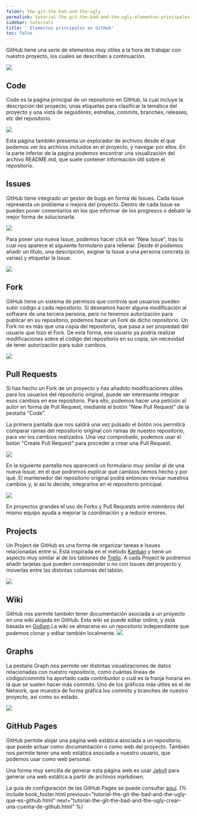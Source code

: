 ```yaml
---
folder: the-git-the-bad-and-the-ugly
permalink: tutorial-the-git-the-bad-and-the-ugly-elementos-principales-en-github.html
sidebar: tutorials
title: ' Elementos principales en GitHub'
toc: false
---
```


GitHub tiene una serie de elementos muy útiles a la hora de trabajar con nuestro proyecto, los cuales se describen a continuación.

![](img/tutorials/the-git-the-bad-and-the-ugly/elements_general.png)

## Code
Code es la página principal de un repositorio en GitHub, la cual incluye la descripción del proyecto, unas etiquetas para clasificar la temática del proyecto y una vista de seguidores, estrellas, commits, branches, releases, etc del repositorio.

![](img/tutorials/the-git-the-bad-and-the-ugly/elements_code.png)

Esta página también presenta un explorador de archivos desde el que podemos ver los archivos incluidos en el proyecto, y navegar por ellos. En la parte inferior de la página podemos encontrar una visualización del archivo README.md, que suele contener información útil sobre el repositorio.

## Issues
GitHub tiene integrado un gestor de bugs en forma de Issues. Cada Issue representa un problema o mejora del proyecto. Dentro de cada Issue se pueden poner comentarios en los que informar de los progresos o debatir la mejor forma de solucionarla.

![](img/tutorials/the-git-the-bad-and-the-ugly/elements_issues.png)

Para poner una nueva Issue, podemos hacer click en "New Issue", tras lo cual nos aparece el siguiente formulario para rellenar. Desde él podemos añadir un título, una descripción, asignar la Issue a una persona concreta (o varias) y etiquetar la Issue.

![](img/tutorials/the-git-the-bad-and-the-ugly/elements_issues_new.png)

## Fork
GitHub tiene un sistema de permisos que controla qué usuarios pueden subir código a cada repositorio. Si deseamos hacer alguna modificación al software de una tercera persona, pero no tenemos autorización para publicar en su repositorio, podemos hacer un Fork de dicho repositorio. Un Fork no es más que una copia del repositorio, que pasa a ser propiedad del usuario que hizo el Fork. De esta forma, ese usuario ya podría realizar modificaciones sobre el código del repositorio en su copia, sin necesidad de tener autorización para subir cambios.

![](img/tutorials/the-git-the-bad-and-the-ugly/elements_fork.png)

## Pull Requests 
Si has hecho un Fork de un proyecto y has añadido modificaciones útiles para los usuarios del repositorio original, puede ser interesante integrar esos cambios en ese repositorio.  Para ello, podemos hacer una petición al autor en forma de Pull Request, mediante el botón "New Pull Request" de la pestaña "Code".

La  primera pantalla que nos saldrá una vez pulsado el botón nos permitirá comparar ramas del repositorio original con ramas de nuestro repositorio, para ver los cambios realizados. Una vez comprobado, podemos usar el botón "Create Pull Request" para proceder a crear una  Pull Request.

![](img/tutorials/the-git-the-bad-and-the-ugly/elements_PR1.png)

En la siguiente pantalla nos aparecerá un formulario muy similar al de una nueva Issue, en el que podremos explicar qué cambios hemos hecho y por qué. El mantenedor del repositorio original podrá entonces revisar nuestros cambios y, si así lo decide, integrarlos en el repositorio principal. 

![](img/tutorials/the-git-the-bad-and-the-ugly/elements_PR2.png)

En proyectos grandes el uso de Forks y Pull Requests entre miembros del mismo equipo ayuda a mejorar la coordinación y a reducir errores.

## Projects
Un Project de GitHub es una forma de organizar tareas e Issues relacionadas entre sí. Está inspirada en el método [Kanban](https://es.wikipedia.org/wiki/Kanban) y tiene un aspecto muy similar al de los tablones de [Trello](https://trello.com/). A cada Project le podremos añadir tarjetas que pueden corresponder o no con Issues del proyecto y moverlas entre las distintas columnas del tablón.

![](img/tutorials/the-git-the-bad-and-the-ugly/elements_project.png)

## Wiki
GitHub nos permite también tener documentación asociada a un proyecto en una wiki alojada en GitHub. Esta wiki se puede editar online, y está basada en [Gollum](https://github.com/gollum/gollum).La wiki se almacena en un repositorio independiente que podemos clonar y editar también localmente.
![](img/tutorials/the-git-the-bad-and-the-ugly/elements_wiki.png)


## Graphs
La pestaña Graph nos permite ver distintas visualizaciones de datos relacionadas con nuestro repositorio, como cuántas líneas de código/commits ha aportado cada contribuidor o cuál es la franja horaria en la que se suelen hacer más commits. Uno de los gráficos más útiles es el de Network, que muestra de forma gráfica los commits y branches de nuestro proyecto, así como su estado.

![](img/tutorials/the-git-the-bad-and-the-ugly/elements_graphs.png)

## GitHub Pages
GitHub permite alojar una página web estática asociada a un repositorio, que puede actuar como documentación o como web del proyecto. También nos permite tener una web estática asociada a nuestro usuario, que podemos usar como web personal.

Una forma muy sencilla de generar esta página web es usar [Jekyll](https://jekyllrb.com/) para generar una web estática a partir de archivos markdown.

La guía de configuración de las GitHub Pages se puede consultar [aquí](https://help.github.com/categories/github-pages-basics/).
{% include book_footer.html previous="tutorial-the-git-the-bad-and-the-ugly-que-es-github.html" next="tutorial-the-git-the-bad-and-the-ugly-crear-una-cuenta-de-github.html" %}
